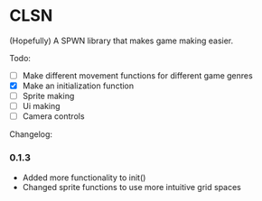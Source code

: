 # CLSN
(Hopefully) A SPWN library that makes game making easier.

Todo: <br>
- [ ] Make different movement functions for different game genres
- [X] Make an initialization function
- [ ] Sprite making
- [ ] Ui making
- [ ] Camera controls

Changelog: <br>
### 0.1.3
- Added more functionality to init()
- Changed sprite functions to use more intuitive grid spaces
